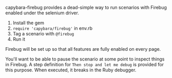 capybara-firebug provides a dead-simple way to run scenarios with Firebug
enabled under the selenium driver.

1. Install the gem
2. `require 'capybara/firebug'` in env.rb
3. Tag a scenario with `@firebug`
4. Run it

Firebug will be set up so that all features are fully enabled on every page.

You'll want to be able to pause the scenario at some point to inspect things
in Firebug. A step definition for `Then stop and let me debug` is provided
for this purpose. When executed, it breaks in the Ruby debugger.
